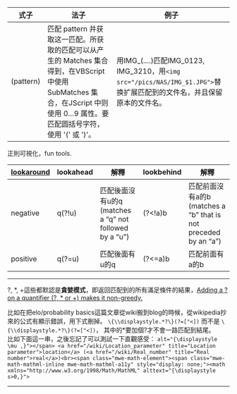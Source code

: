 | 式子 | 法子 | 例子 |
| -- | -- | -- |
| (pattern) | 匹配 pattern 并获取这一匹配。所获取的匹配可以从产生的 Matches 集合得到，在VBScript 中使用 SubMatches 集合，在JScript 中则使用 $0…$9 属性。要匹配圆括号字符，使用 '\(' 或 '\)'。 | 用IMG\_\(....\)匹配IMG\_0123, IMG\_3210，用`<img src="/pics/NAS/IMG_$1.JPG">`替换扩展匹配到的文件名，并且保留原本的文件名。 |

正則可視化，fun tools.


| [lookaround](https://www.regular-expressions.info/lookaround.html) | lookahead |  解釋 | lookbehind | 解釋 |
| -- | -- | -- | -- | -- |
| negative | q(?!u) | 匹配後面沒有u的q (matches a “q” not followed by a “u”) | (?<!a)b | 匹配前面沒有a的b (matches a “b” that is not preceded by an “a”) |
| positive | q(?=u) | 匹配後面有u的q | (?<=a)b | 匹配前面有a的b |

<hr>

?, \*, \+這些都默認是**貪婪模式**，即返回匹配到的所有滿足條件的結果，[Adding a ? on a quantifier (?, * or +) makes it non-greedy.](https://stackoverflow.com/questions/2503413/regular-expression-to-stop-at-first-match)

比如在把elo/probability basics這篇文章從wiki搬到blog的時候，從wikipedia抄來的公式有顯示錯誤，用下式刪掉。
`\{\\displaystyle.*?\}(?=["<])`
而不是
`\{\\displaystyle.*?\}(?=["<])`，
其中的\*要加個?才不會一路匹配到結尾。  
比如下面這一串，之後忘記了可以測試一下直觀感受：
`alt="{\displaystyle \mu ,}"></span> <a href="/wiki/Location_parameter" title="Location parameter">location</a> (<a href="/wiki/Real_number" title="Real number">real</a>)<br><span class="mwe-math-element"><span class="mwe-math-mathml-inline mwe-math-mathml-a11y" style="display: none;"><math xmlns="http://www.w3.org/1998/Math/MathML" alttext="{\displaystyle s>0,}">`

<hr>